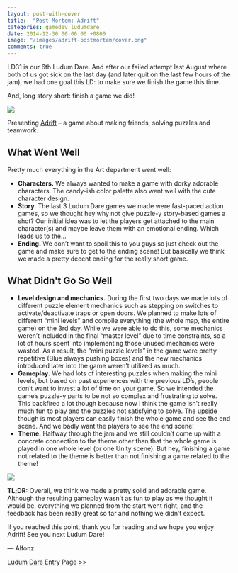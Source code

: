```yaml
---
layout: post-with-cover
title:  "Post-Mortem: Adrift"
categories: gamedev ludumdare
date: 2014-12-30 00:00:00 +0800
image: "/images/adrift-postmortem/cover.png"
comments: true
---
```


LD31 is our 6th Ludum Dare. And after our failed attempt last August where both of us got sick on the last day (and later quit on the last few hours of the jam), we had one goal this LD: to make sure we finish the game this time.

And, long story short: finish a game we did!

_![](/images/adrift-postmortem/3.png)_

<p class="img-caption">

Presenting <a href="http://ludumdare.com/compo/ludum-dare-31/?action=preview&uid=25961">Adrift</a> – a game about making friends, solving puzzles and teamwork.

</p>

## What Went Well

Pretty much everything in the Art department went well:

- __Characters.__ We always wanted to make a game with dorky adorable characters. The candy-ish color palette also went well with the cute character design.
- __Story.__ The last 3 Ludum Dare games we made were fast-paced action games, so we thought hey why not give puzzle-y story-based games a shot? Our initial idea was to let the players get attached to the main character(s) and maybe leave them with an emotional ending. Which leads us to the…
- __Ending.__ We don’t want to spoil this to you guys so just check out the game and make sure to get to the ending scene! But basically we think we made a pretty decent ending for the really short game.

## What Didn't Go So Well

- __Level design and mechanics.__ During the first two days we made lots of different puzzle element mechanics such as stepping on switches to activate/deactivate traps or open doors. We planned to make lots of different “mini levels” and compile everything (the whole map, the entire game) on the 3rd day. While we were able to do this, some mechanics weren’t included in the final “master level” due to time constraints, so a lot of hours spent into implementing those unused mechanics were wasted. As a result, the “mini puzzle levels” in the game were pretty repetitive (Blue always pushing boxes) and the new mechanics introduced later into the game weren’t utilized as much.
- __Gameplay.__ We had lots of interesting puzzles when making the mini levels, but based on past experiences with the previous LD’s, people don’t want to invest a lot of time on your game. So we intended the game’s puzzle-y parts to be not so complex and frustrating to solve. This backfired a lot though because now I think the game isn’t really much fun to play and the puzzles not satisfying to solve. The upside though is most players can easily finish the whole game and see the end scene. And we badly want the players to see the end scene!
- __Theme.__ Halfway through the jam and we still couldn’t come up with a concrete connection to the theme other than that the whole game is played in one whole level (or one Unity scene). But hey, finishing a game not related to the theme is better than not finishing a game related to the theme!

_![](/images/adrift-postmortem/5.png)_

__TL;DR:__ Overall, we think we made a pretty solid and adorable game. Although the resulting gameplay wasn’t as fun to play as we thought it would be, everything we planned from the start went right, and the feedback has been really great so far and nothing we didn’t expect.

If you reached this point, thank you for reading and we hope you enjoy Adrift! See you next Ludum Dare!

— Alfonz

[Ludum Dare Entry Page >>](http://ludumdare.com/compo/ludum-dare-31/?action=preview&uid=25961)
